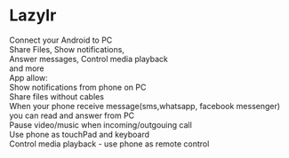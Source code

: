 # LazyIr
Connect your Android to PC  
Share Files, Show notifications,  
Answer messages, Control media playback  
and more  
App allow:  
Show notifications from phone on PC  
Share files without cables  
When your phone receive message(sms,whatsapp, facebook messenger) you can read and answer from PC   
Pause video/music when incoming/outgouing call  
Use phone as touchPad and keyboard  
Control media playback - use phone as remote control   
